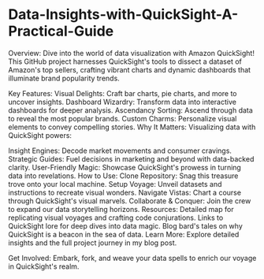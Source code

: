 # Data-Insights-with-QuickSight-A-Practical-Guide

Overview:
Dive into the world of data visualization with Amazon QuickSight! This GitHub project harnesses QuickSight's tools to dissect a dataset of Amazon's top sellers, crafting vibrant charts and dynamic dashboards that illuminate brand popularity trends.

Key Features:
Visual Delights: Craft bar charts, pie charts, and more to uncover insights.
Dashboard Wizardry: Transform data into interactive dashboards for deeper analysis.
Ascendancy Sorting: Ascend through data to reveal the most popular brands.
Custom Charms: Personalize visual elements to convey compelling stories.
Why It Matters:
Visualizing data with QuickSight powers:

Insight Engines: Decode market movements and consumer cravings.
Strategic Guides: Fuel decisions in marketing and beyond with data-backed clarity.
User-Friendly Magic: Showcase QuickSight's prowess in turning data into revelations.
How to Use:
Clone Repository: Snag this treasure trove onto your local machine.
Setup Voyage: Unveil datasets and instructions to recreate visual wonders.
Navigate Vistas: Chart a course through QuickSight's visual marvels.
Collaborate & Conquer: Join the crew to expand our data storytelling horizons.
Resources:
Detailed map for replicating visual voyages and crafting code conjurations.
Links to QuickSight lore for deep dives into data magic.
Blog bard's tales on why QuickSight is a beacon in the sea of data.
Learn More:
Explore detailed insights and the full project journey in my blog post.

Get Involved:
Embark, fork, and weave your data spells to enrich our voyage in QuickSight's realm.
